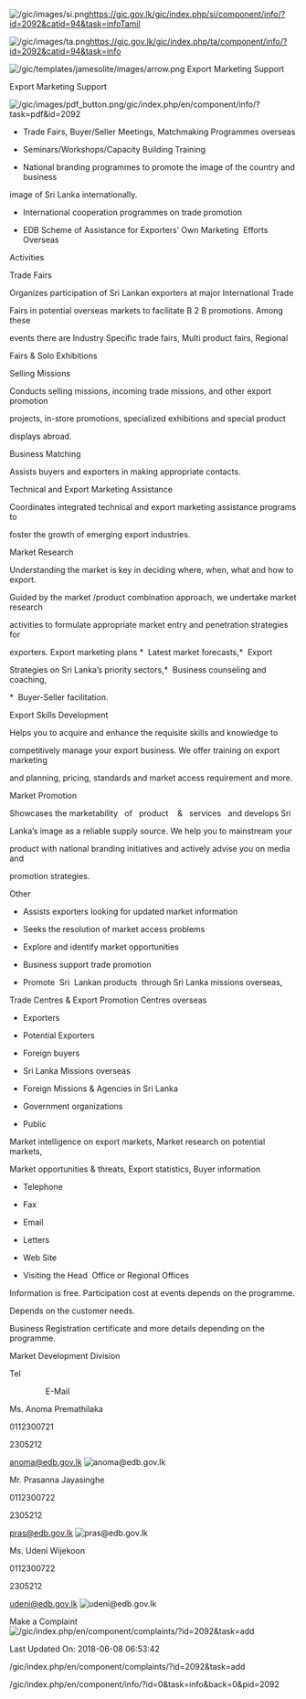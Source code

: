 <!-- Source: https://gic.gov.lk/gic/index.php/en/component/info/?id=2092&catid=94&task=info -->

![/gic/images/si.png](/gic/images/si.png)https://gic.gov.lk/gic/index.php/si/component/info/?id=2092&catid=94&task=infoTamil

![/gic/images/ta.png](/gic/images/ta.png)https://gic.gov.lk/gic/index.php/ta/component/info/?id=2092&catid=94&task=info

![/gic/templates/jamesolite/images/arrow.png](/gic/templates/jamesolite/images/arrow.png) Export Marketing Support

Export Marketing Support

![/gic/images/pdf_button.png](/gic/images/pdf_button.png)/gic/index.php/en/component/info/?task=pdf&id=2092

 * Trade Fairs, Buyer/Seller Meetings, Matchmaking Programmes overseas

 * Seminars/Workshops/Capacity Building Training

 * National branding programmes to promote the image of the country and business

 image of Sri Lanka internationally.

 * International cooperation programmes on trade promotion

 * EDB Scheme of Assistance for Exporters’ Own Marketing  Efforts  Overseas 

Activities

Trade Fairs

Organizes participation of Sri Lankan exporters at major International Trade

Fairs in potential overseas markets to facilitate B 2 B promotions. Among these

events there are Industry Specific trade fairs, Multi product fairs, Regional

Fairs & Solo Exhibitions

Selling Missions

Conducts selling missions, incoming trade missions, and other export promotion

projects, in-store promotions, specialized exhibitions and special product

displays abroad.

Business Matching

Assists buyers and exporters in making appropriate contacts.

Technical and Export Marketing Assistance

Coordinates integrated technical and export marketing assistance programs to

foster the growth of emerging export industries.

Market Research

Understanding the market is key in deciding where, when, what and how to export.

Guided by the market /product combination approach, we undertake market research

activities to formulate appropriate market entry and penetration strategies for

exporters. Export marketing plans *  Latest market forecasts,*  Export

Strategies on Sri Lanka’s priority sectors,*  Business counseling and coaching,

*  Buyer-Seller facilitation.

Export Skills Development

Helps you to acquire and enhance the requisite skills and knowledge to

competitively manage your export business. We offer training on export marketing

and planning, pricing, standards and market access requirement and more.

Market Promotion

Showcases the marketability   of   product    &   services   and develops Sri

Lanka’s image as a reliable supply source. We help you to mainstream your

product with national branding initiatives and actively advise you on media and

promotion strategies.

Other

 * Assists exporters looking for updated market information

 * Seeks the resolution of market access problems

 * Explore and identify market opportunities

 * Business support trade promotion

 * Promote  Sri  Lankan products  through Sri Lanka missions overseas,

Trade Centres & Export Promotion Centres overseas

 * Exporters

 * Potential Exporters

 * Foreign buyers

 * Sri Lanka Missions overseas

 * Foreign Missions & Agencies in Sri Lanka

 * Government organizations

 * Public

Market intelligence on export markets, Market research on potential markets,

Market opportunities & threats, Export statistics, Buyer information

 * Telephone

 * Fax

 * Email

 * Letters

 * Web Site

 * Visiting the Head  Office or Regional Offices

Information is free. Participation cost at events depends on the programme.

Depends on the customer needs.

Business Registration certificate and more details depending on the programme.

Market Development Division

Tel

                E-Mail

Ms. Anoma Premathilaka

0112300721

2305212

anoma@edb.gov.lk ![anoma@edb.gov.lk](anoma@edb.gov.lk)

Mr. Prasanna Jayasinghe

0112300722

2305212

pras@edb.gov.lk ![pras@edb.gov.lk](pras@edb.gov.lk)

Ms. Udeni Wijekoon

0112300722

2305212

udeni@edb.gov.lk ![udeni@edb.gov.lk](udeni@edb.gov.lk)

Make a Complaint ![/gic/index.php/en/component/complaints/?id=2092&task=add](/gic/index.php/en/component/complaints/?id=2092&task=add)

Last Updated On: 2018-06-08 06:53:42

/gic/index.php/en/component/complaints/?id=2092&task=add

/gic/index.php/en/component/info/?id=0&task=info&back=0&pid=2092